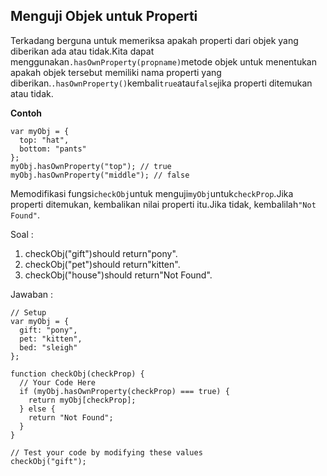 ## Menguji Objek untuk Properti

Terkadang berguna untuk memeriksa apakah properti dari objek yang diberikan ada atau tidak.Kita dapat menggunakan`.hasOwnProperty(propname)`metode objek untuk menentukan apakah objek tersebut memiliki nama properti yang diberikan.`.hasOwnProperty()`kembali`true`atau`false`jika properti ditemukan atau tidak.

**Contoh**

```
var myObj = {
  top: "hat",
  bottom: "pants"
};
myObj.hasOwnProperty("top"); // true
myObj.hasOwnProperty("middle"); // false
```

Memodifikasi fungsi`checkObj`untuk menguji`myObj`untuk`checkProp`.Jika properti ditemukan, kembalikan nilai properti itu.Jika tidak, kembalilah`"Not Found"`.

Soal :

1. checkObj\("gift"\)should return"pony".
2. checkObj\("pet"\)should return"kitten".
3. checkObj\("house"\)should return"Not Found".

Jawaban :

```
// Setup
var myObj = {
  gift: "pony",
  pet: "kitten",
  bed: "sleigh"
};

function checkObj(checkProp) {
  // Your Code Here
  if (myObj.hasOwnProperty(checkProp) === true) {
    return myObj[checkProp];
  } else {
    return "Not Found";
  }
}

// Test your code by modifying these values
checkObj("gift");
```



